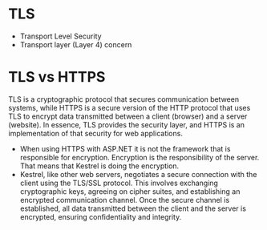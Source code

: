 # TLS

- Transport Level Security
- Transport layer (Layer 4) concern

# TLS vs HTTPS

TLS is a cryptographic protocol that secures communication between systems, while HTTPS is a secure version of the HTTP protocol that uses TLS to encrypt data transmitted between a client (browser) and a server (website). In essence, TLS provides the security layer, and HTTPS is an implementation of that security for web applications.

- When using HTTPS with ASP.NET it is not the framework that is responsible for encryption. Encryption is the responsibility of the server. That means that Kestrel is doing the encryption.
- Kestrel, like other web servers, negotiates a secure connection with the client using the TLS/SSL protocol. This involves exchanging cryptographic keys, agreeing on cipher suites, and establishing an encrypted communication channel. Once the secure channel is established, all data transmitted between the client and the server is encrypted, ensuring confidentiality and integrity.

 